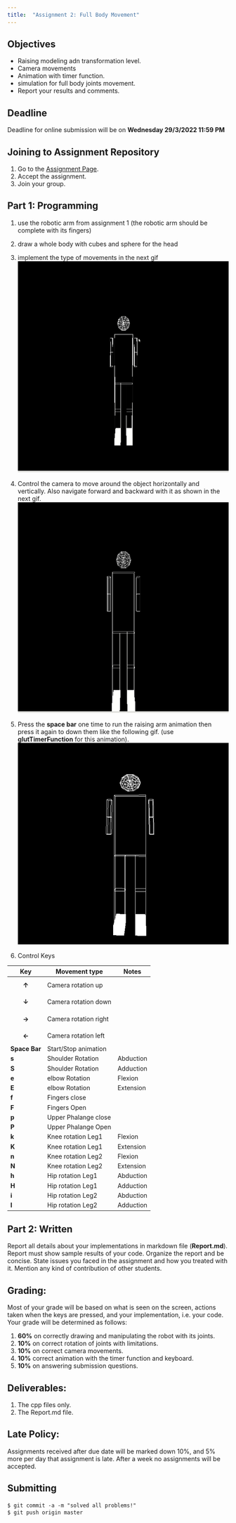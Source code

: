 ```yaml
---
title:  "Assignment 2: Full Body Movement"
---
```


<script src="https://cdn.mathjax.org/mathjax/latest/MathJax.js?config=TeX-AMS-MML_HTMLorMML" type="text/javascript"></script>


## Objectives

* Raising modeling adn transformation level. 
* Camera movements
* Animation with timer function.
* simulation for full body joints movement.
* Report your results and comments.

## Deadline

Deadline for online submission will be  on  **Wednesday 29/3/2022 11:59 PM**

## Joining to Assignment Repository


1. Go to the [Assignment Page](https://classroom.github.com/a/CBVRqMyR).
2. Accept the assignment.
3. Join your group.

## Part 1: Programming
1. use the robotic arm from assignment 1 (the robotic arm should be complete with its fingers)
2. draw a whole body with cubes and sphere for the head
3. implement the type of movements in the next gif
![](../images/move2.gif)
4. Control the camera to move around the object horizontally and vertically. Also navigate forward and backward with it as shown in the next gif. 
![](../images/movement.gif)
5. Press the **space bar** one time to run the raising arm animation then press it again to down them like the following gif. (use **glutTimerFunction** for this animation).
![](../images/raise_hand.gif)

6. Control Keys

| Key| Movement type | Notes |
|---|---|--|
|**$$\uparrow$$** | Camera rotation up |  | 
|**$$\downarrow$$** | Camera rotation down|  | 
|**$$\rightarrow$$** | Camera rotation right |  | 
|**$$\leftarrow$$** | Camera rotation left |  | 
|**Space Bar** | Start/Stop animation | | 
|**s** | Shoulder Rotation | Abduction | 
|**S** | Shoulder Rotation | Adduction |
|**e** | elbow Rotation |Flexion|
|**E** | elbow Rotation | Extension|
|**f** | Fingers close || 
|**F** | Fingers Open || 
|**p** | Upper Phalange close || 
|**P** | Upper Phalange Open || 
|**k** | Knee rotation Leg1 | Flexion| 
|**K** | Knee rotation Leg1 | Extension| 
|**n** | Knee rotation Leg2 | Flexion| 
|**N** | Knee rotation Leg2 | Extension| 
|**h** | Hip rotation Leg1 | Abduction| 
|**H** | Hip rotation Leg1 | Adduction| 
|**i** | Hip rotation Leg2 | Abduction| 
|**I** | Hip rotation Leg2 | Adduction| 

## Part 2: Written

Report all details about your implementations in markdown file (**Report.md**). Report must show sample results of your code. Organize the report and be concise. State issues you faced in the assignment and how you treated with it. Mention any kind of contribution of other students.

## Grading:
Most of your grade will be based on what is seen on the screen, actions taken when the keys
are pressed, and your implementation, i.e. your code. Your grade will be determined as
follows:
1. **60%** on correctly drawing and manipulating the robot with its joints.
2. **10%** on correct rotation of joints with limitations.
3. **10%** on correct camera movements.
5. **10%** correct animation with the timer function and keyboard.
6. **10%** on answering submission questions.

## Deliverables:
1. The cpp files only.
2. The  Report.md file.

## Late Policy:
Assignments received after due date will be marked down 10%, and 5% more per day that
assignment is late. After a week no assignments will be accepted.

## Submitting

```terminal
$ git commit -a -m "solved all problems!"
$ git push origin master
```